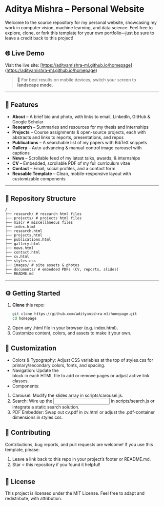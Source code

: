 # Aditya Mishra – Personal Website

Welcome to the source repository for my personal website, showcasing my work in computer vision, machine learning, and data science. Feel free to explore, clone, or fork this template for your own portfolio—just be sure to leave a credit back to this project!

## 🌐 Live Demo

Visit the live site: [https://adityamishra-ml.github.io/homepage](https://adityamishra-ml.github.io/homepage)

> 📱 For best results on mobile devices, switch your screen to **landscape mode**.

---

## 🚀 Features

- **About** – A brief bio and photo, with links to email, LinkedIn, GitHub & Google Scholar  
- **Research** – Summaries and resources for my thesis and internships  
- **Projects** – Course assignments & open-source projects, each with abstracts and links to reports, presentations, and repos  
- **Publications** – A searchable list of my papers with BibTeX snippets  
- **Gallery** – Auto-advancing & manual-control image carousel with captions  
- **News** – Scrollable feed of my latest talks, awards, & internships  
- **CV** – Embedded, scrollable PDF of my full curriculum vitae  
- **Contact** – Email, social profiles, and a contact form  
- **Reusable Template** – Clean, mobile-responsive layout with customizable components

---

## 📂 Repository Structure

```text
/
├── research/ # research html files
├── projects/ # projects html files
├── misc/ # miscellaneous files
├── index.html
├── research.html
├── projects.html
├── publications.html
├── gallery.html
├── news.html
├── contact.html
├── cv.html
├── styles.css
├── images/ # site assets & photos
├── documents/ # embedded PDFs (CV, reports, slides)
└── README.md
```


---

## ⚙️ Getting Started

1. **Clone** this repo:  
   ```bash
   git clone https://github.com/adityamishra-ml/homepage.git
   cd homepage

2. Open any .html file in your browser (e.g. index.html).
3. Customize content, colors, and assets to make it your own.

## 🎨 Customization
- Colors & Typography: Adjust CSS variables at the top of styles.css for primary/secondary colors, fonts, and spacing.
- Navigation: Update the <nav> block in each HTML file to add or remove pages or adjust active link classes.
- Components:

1. Carousel: Modify the slides array in scripts/carousel.js.
2. Search: Wire up the <input class="nav-search"> in scripts/search.js or integrate a static search solution.
3. PDF Embedder: Swap out cv.pdf in cv.html or adjust the .pdf-container dimensions in styles.css.

## 🤝 Contributing
Contributions, bug reports, and pull requests are welcome!
If you use this template, please:

1. Leave a link back to this repo in your project’s footer or README.md.
2. Star ⭐ this repository if you found it helpful!

## 📄 License
This project is licensed under the MIT License.
Feel free to adapt and redistribute, with attribution.






